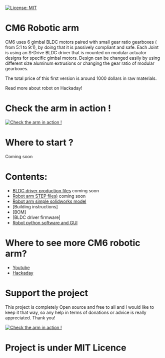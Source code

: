 
[![License: MIT](https://img.shields.io/badge/License-MIT-green.svg)](https://opensource.org/licenses/MIT)
# CM6 Robotic arm


CM6 uses 6 gimbal BLDC motors paired with small gear ratio gearboxes ( from 5:1 to 9:1), by doing that it is passively compliant and safe. Each Joint is using an S-Drive BLDC driver that is mounted on modular actuator designs for specific gimbal motors. Design can be changed easily by using different size aluminum extrusions or changing the gear ratio of modular gearboxes.

The total price of this first version is around 1000 dollars in raw materials.


Read more about robot on Hackaday!


# Check the arm in action !
[![Check the arm in action !](https://user-images.githubusercontent.com/30388414/125831651-ee87cd81-f69f-4bf7-a26f-48dccb63ba4c.jpg)](https://www.youtube.com/watch?v=Anlyy9rq5Yk)

# Where to start ? 

Coming soon

# Contents:

- [BLDC driver production files]() coming soon
- [Robot arm STEP files)]() coming soon
- [Robot arm simple solidworks model](https://github.com/PCrnjak/Faze4-Robotic-arm/blob/master/Assembly%20instructions%203.0.pdf)
- [Building instructions]
- [BOM]
- [BLDC driver firmware]
- [Robot python software and GUI](https://github.com/PCrnjak/CM6_control_software)

# Where to see more CM6 robotic arm?
- [Youtube](https://www.youtube.com/channel/UCp3sDRwVkbm7b2M-2qwf5aQ)
- [Hackaday](https://hackaday.io/project/180588-cm6-compliant-3d-printed-robotic-arm)


# Support the project

This project is completely Open source and free to all and I would like to keep it that way, so any help 
in terms of donations or advice is really appreciated. Thank you!

[![Check the arm in action !](https://user-images.githubusercontent.com/30388414/86798915-a036ba00-c071-11ea-824d-4456f2cdf797.png)](https://paypal.me/PCrnjak?locale.x=en_US)

# Project is under MIT Licence
